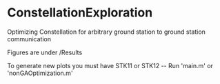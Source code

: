 # ConstellationExploration
Optimizing Constellation for arbitrary ground station to ground station communication

Figures are under /Results

To generate new plots you must have STK11 or STK12 -- Run 'main.m' or 'nonGAOptimization.m'
